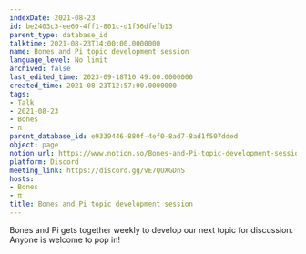 ```yaml
---
indexDate: 2021-08-23
id: be2403c3-ee60-4ff1-801c-d1f56dfefb13
parent_type: database_id
talktime: 2021-08-23T14:00:00.0000000
name: Bones and Pi topic development session
language_level: No limit
archived: false
last_edited_time: 2023-09-18T10:49:00.0000000
created_time: 2021-08-23T12:57:00.0000000
tags:
- Talk
- 2021-08-23
- Bones
- π
parent_database_id: e9339446-880f-4ef0-8ad7-8ad1f507dded
object: page
notion_url: https://www.notion.so/Bones-and-Pi-topic-development-session-be2403c3ee604ff1801cd1f56dfefb13
platform: Discord
meeting_link: https://discord.gg/vE7QUXGDnS
hosts:
- Bones
- π
title: Bones and Pi topic development session
---
```


Bones and Pi gets together weekly to develop our next topic for discussion.
Anyone is welcome to pop in!










